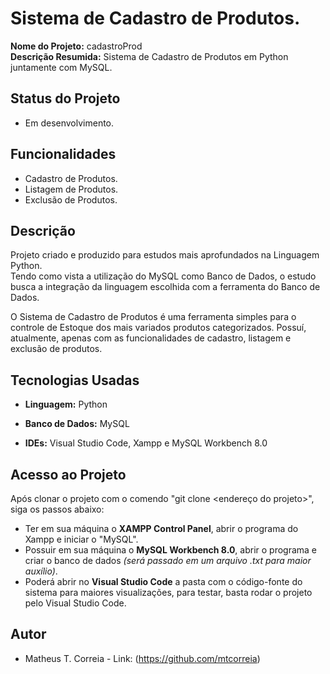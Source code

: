 # Sistema de Cadastro de Produtos.
<b>Nome do Projeto:</b> cadastroProd<br/>
<b>Descrição Resumida:</b> Sistema de Cadastro de Produtos em Python juntamente com MySQL.

## Status do Projeto
- Em desenvolvimento.

## Funcionalidades
- Cadastro de Produtos.
- Listagem de Produtos.
- Exclusão de Produtos.

## Descrição
Projeto criado e produzido para estudos mais aprofundados na Linguagem Python. <br/>
Tendo como vista a utilização do MySQL como Banco de Dados, o estudo busca a integração da linguagem escolhida com a ferramenta do Banco de Dados.

O Sistema de Cadastro de Produtos é uma ferramenta simples para o controle de Estoque dos mais variados produtos categorizados. Possuí, atualmente, apenas com as funcionalidades de cadastro, listagem e exclusão de produtos.

## Tecnologias Usadas
- <b>Linguagem:</b> Python
- <b>Banco de Dados:</b> MySQL

- <b>IDEs:</b> Visual Studio Code, Xampp e MySQL Workbench 8.0

## Acesso ao Projeto
Após clonar o projeto com o comendo "git clone <endereço do projeto>", siga os passos abaixo:

- Ter em sua máquina o <b>XAMPP Control Panel</b>, abrir o programa do Xampp e iniciar o "MySQL".
- Possuir em sua máquina o <b>MySQL Workbench 8.0</b>, abrir o programa e criar o banco de dados <i>(será passado em um arquivo .txt para maior auxílio)</i>.
- Poderá abrir no <b>Visual Studio Code</b> a pasta com o código-fonte do sistema para maiores visualizações, para testar, basta rodar o projeto pelo Visual Studio Code.

## Autor
- Matheus T. Correia - Link: (https://github.com/mtcorreia)
